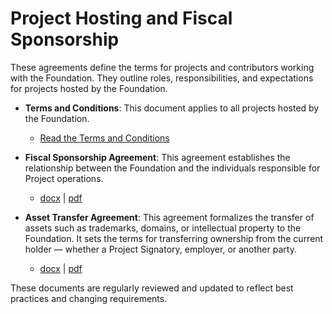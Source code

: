 # Project Hosting and Fiscal Sponsorship

These agreements define the terms for projects and contributors working with the Foundation. They outline roles, responsibilities, and expectations for projects hosted by the Foundation.

- **Terms and Conditions**:
    This document applies to all projects hosted by the Foundation.
    - [Read the Terms and Conditions][fs-terms]

- **Fiscal Sponsorship Agreement**:
    This agreement establishes the relationship between the Foundation and the individuals responsible for Project operations.
    - [docx][fs-docx] | [pdf][fs-pdf]

- **Asset Transfer Agreement**:
    This agreement formalizes the transfer of assets such as trademarks, domains, or intellectual property to the Foundation. It sets the terms for transferring ownership from the current holder — whether a Project Signatory, employer, or another party.
    - [docx][asset-transfer-docx] | [pdf][asset-transfer-pdf]

These documents are regularly reviewed and updated to reflect best practices and changing requirements.

[fs-docx]: https://docs.google.com/document/d/1HwfUV0dLacVxkqcIxphIHK-wt6i0K1Pn/edit?usp=sharing&ouid=118260000630928579528&rtpof=true&sd=true
[fs-pdf]: https://drive.google.com/file/d/18LCyzXYgP7FNcrbxgr61mn4j69q5yNKH/view?usp=drive_link
[fs-terms]: https://www.commonhaus.org/policies/fiscal-sponsorship/terms-and-conditions.html
[asset-transfer-docx]: https://docs.google.com/document/d/1PtDgfXKUJ3DotLRkCB8Zv6CrSL6WKV4F/edit?usp=sharing&ouid=118260000630928579528&rtpof=true&sd=true
[asset-transfer-pdf]: https://drive.google.com/file/d/1aGyOAZpLKupYqGGswgA2sr3QEktK_i7D/view?usp=drive_link
